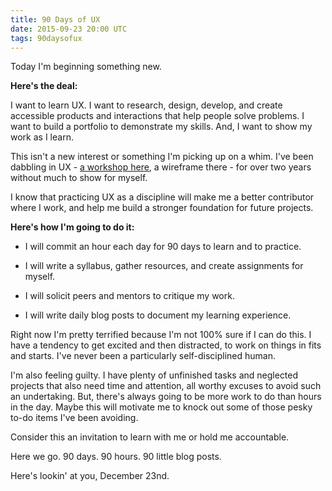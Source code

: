 ```yaml
---
title: 90 Days of UX
date: 2015-09-23 20:00 UTC
tags: 90daysofux
---
```


Today I'm beginning something new.

**Here's the deal:**

I want to learn UX. I want to research, design, develop, and create accessible products and interactions that help people solve problems. I want to build a portfolio to demonstrate my skills. And, I want to show my work as I learn.

This isn't a new interest or something I'm picking up on a whim. I've been dabbling in UX - [a workshop here](http://www.ladiesthatux.com/benefits-of-collaborative-design/), a wireframe there - for over two years without much to show for myself.

I know that practicing UX as a discipline will make me a better contributor where I work, and help me build a stronger foundation for future projects.

**Here's how I'm going to do it:**

- I will commit an hour each day for 90 days to learn and to practice.

- I will write a syllabus, gather resources, and create assignments for myself.

- I will solicit peers and mentors to critique my work.

- I will write daily blog posts to document my learning experience.

Right now I'm pretty terrified because I'm not 100% sure if I can do this. I have a tendency to get excited and then distracted, to work on things in fits and starts. I've never been a particularly self-disciplined human.

I'm also feeling guilty. I have plenty of unfinished tasks and neglected projects that also need time and attention, all worthy excuses to avoid such an undertaking. But, there's always going to be more work to do than hours in the day. Maybe this will motivate me to knock out some of those pesky to-do items I've been avoiding.

Consider this an invitation to learn with me or hold me accountable.

Here we go. 90 days. 90 hours. 90 little blog posts.

Here's lookin' at you, December 23nd.